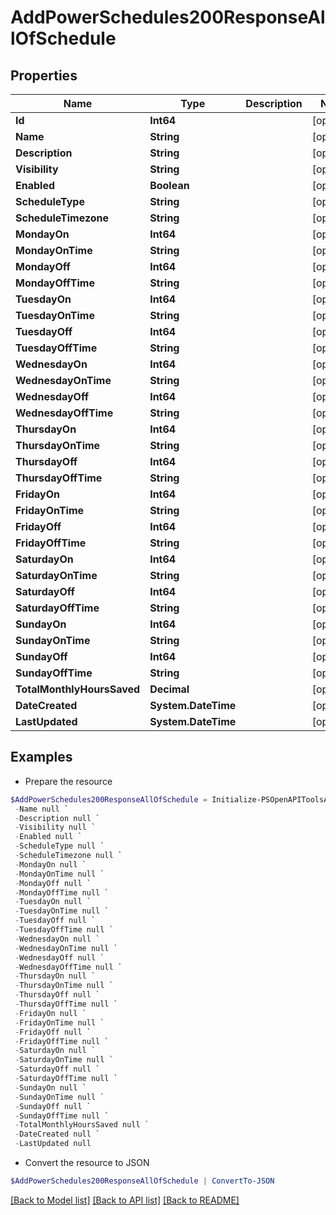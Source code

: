 # AddPowerSchedules200ResponseAllOfSchedule
## Properties

Name | Type | Description | Notes
------------ | ------------- | ------------- | -------------
**Id** | **Int64** |  | [optional] 
**Name** | **String** |  | [optional] 
**Description** | **String** |  | [optional] 
**Visibility** | **String** |  | [optional] 
**Enabled** | **Boolean** |  | [optional] 
**ScheduleType** | **String** |  | [optional] 
**ScheduleTimezone** | **String** |  | [optional] 
**MondayOn** | **Int64** |  | [optional] 
**MondayOnTime** | **String** |  | [optional] 
**MondayOff** | **Int64** |  | [optional] 
**MondayOffTime** | **String** |  | [optional] 
**TuesdayOn** | **Int64** |  | [optional] 
**TuesdayOnTime** | **String** |  | [optional] 
**TuesdayOff** | **Int64** |  | [optional] 
**TuesdayOffTime** | **String** |  | [optional] 
**WednesdayOn** | **Int64** |  | [optional] 
**WednesdayOnTime** | **String** |  | [optional] 
**WednesdayOff** | **Int64** |  | [optional] 
**WednesdayOffTime** | **String** |  | [optional] 
**ThursdayOn** | **Int64** |  | [optional] 
**ThursdayOnTime** | **String** |  | [optional] 
**ThursdayOff** | **Int64** |  | [optional] 
**ThursdayOffTime** | **String** |  | [optional] 
**FridayOn** | **Int64** |  | [optional] 
**FridayOnTime** | **String** |  | [optional] 
**FridayOff** | **Int64** |  | [optional] 
**FridayOffTime** | **String** |  | [optional] 
**SaturdayOn** | **Int64** |  | [optional] 
**SaturdayOnTime** | **String** |  | [optional] 
**SaturdayOff** | **Int64** |  | [optional] 
**SaturdayOffTime** | **String** |  | [optional] 
**SundayOn** | **Int64** |  | [optional] 
**SundayOnTime** | **String** |  | [optional] 
**SundayOff** | **Int64** |  | [optional] 
**SundayOffTime** | **String** |  | [optional] 
**TotalMonthlyHoursSaved** | **Decimal** |  | [optional] 
**DateCreated** | **System.DateTime** |  | [optional] 
**LastUpdated** | **System.DateTime** |  | [optional] 

## Examples

- Prepare the resource
```powershell
$AddPowerSchedules200ResponseAllOfSchedule = Initialize-PSOpenAPIToolsAddPowerSchedules200ResponseAllOfSchedule  -Id null `
 -Name null `
 -Description null `
 -Visibility null `
 -Enabled null `
 -ScheduleType null `
 -ScheduleTimezone null `
 -MondayOn null `
 -MondayOnTime null `
 -MondayOff null `
 -MondayOffTime null `
 -TuesdayOn null `
 -TuesdayOnTime null `
 -TuesdayOff null `
 -TuesdayOffTime null `
 -WednesdayOn null `
 -WednesdayOnTime null `
 -WednesdayOff null `
 -WednesdayOffTime null `
 -ThursdayOn null `
 -ThursdayOnTime null `
 -ThursdayOff null `
 -ThursdayOffTime null `
 -FridayOn null `
 -FridayOnTime null `
 -FridayOff null `
 -FridayOffTime null `
 -SaturdayOn null `
 -SaturdayOnTime null `
 -SaturdayOff null `
 -SaturdayOffTime null `
 -SundayOn null `
 -SundayOnTime null `
 -SundayOff null `
 -SundayOffTime null `
 -TotalMonthlyHoursSaved null `
 -DateCreated null `
 -LastUpdated null
```

- Convert the resource to JSON
```powershell
$AddPowerSchedules200ResponseAllOfSchedule | ConvertTo-JSON
```

[[Back to Model list]](../README.md#documentation-for-models) [[Back to API list]](../README.md#documentation-for-api-endpoints) [[Back to README]](../README.md)

